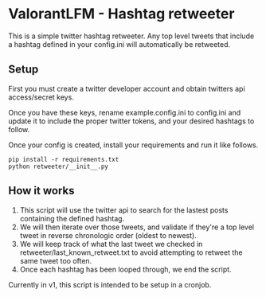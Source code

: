 ValorantLFM - Hashtag retweeter
========================

This is a simple twitter hashtag retweeter. Any top level tweets that include a hashtag
defined in your config.ini will automatically be retweeted.


Setup
-----

First you must create a twitter developer account and obtain twitters api access/secret keys.

Once you have these keys, rename example.config.ini to config.ini and update it to include the proper
twitter tokens, and your desired hashtags to follow.

Once your config is created, install your requirements and run it like follows.
```
pip install -r requirements.txt
python retweeter/__init__.py
```



How it works
------------


1. This script will use the twitter api to search for the lastest posts containing the defined hashtag.
2. We will then iterate over those tweets, and validate if they're a top level tweet in reverse chronologic order (oldest to newest).
3. We will keep track of what the last tweet we checked in retweeter/last_known_retweet.txt to avoid attempting to retweet the same tweet too often.
4. Once each hashtag has been looped through, we end the script.

Currently in v1, this script is intended to be setup in a cronjob.
